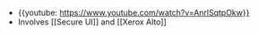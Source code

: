 - {{youtube: https://www.youtube.com/watch?v=AnrlSqtpOkw}}
- Involves [[Secure UI]] and [[Xerox Alto]]
